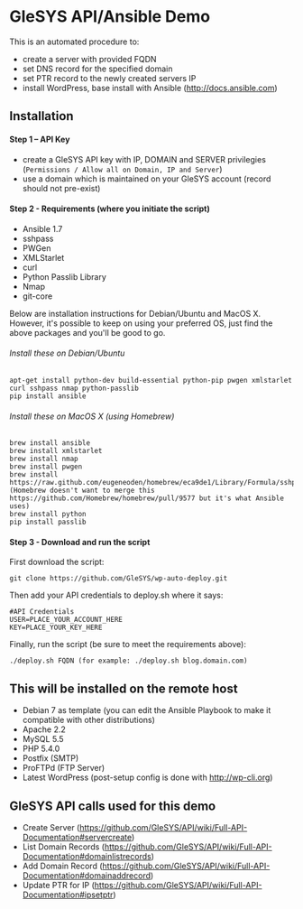 # GleSYS API/Ansible Demo

This is an automated procedure to:

  * create a server with provided FQDN
  * set DNS record for the specified domain
  * set PTR record to the newly created servers IP
  * install WordPress, base install with Ansible (http://docs.ansible.com)


## Installation


#### Step 1 – API Key

   * create a GleSYS API key with IP, DOMAIN and SERVER privilegies (`Permissions / Allow all on Domain, IP and Server`)
   * use a domain which is maintained on your GleSYS account (record should not pre-exist)


#### Step 2 - Requirements (where you initiate the script)

   * Ansible 1.7
   * sshpass
   * PWGen
   * XMLStarlet
   * curl
   * Python Passlib Library
   * Nmap
   * git-core

Below are installation instructions for Debian/Ubuntu and MacOS X. However, it's possible to keep on using your preferred OS, just find the above packages and you'll be good to go.


###### Install these on Debian/Ubuntu


	apt-get install python-dev build-essential python-pip pwgen xmlstarlet curl sshpass nmap python-passlib
	pip install ansible


###### Install these on MacOS X (using Homebrew)


	brew install ansible
	brew install xmlstarlet
	brew install nmap
	brew install pwgen
	brew install https://raw.github.com/eugeneoden/homebrew/eca9de1/Library/Formula/sshpass.rb (Homebrew doesn't want to merge this https://github.com/Homebrew/homebrew/pull/9577 but it's what Ansible uses)
	brew install python
	pip install passlib


#### Step 3 - Download and run the script

First download the script:


	git clone https://github.com/GleSYS/wp-auto-deploy.git


Then add your API credentials to deploy.sh where it says:

	#API Credentials
	USER=PLACE_YOUR_ACCOUNT_HERE
	KEY=PLACE_YOUR_KEY_HERE


Finally, run the script (be sure to meet the requirements above):

	./deploy.sh FQDN (for example: ./deploy.sh blog.domain.com)


## This will be installed on the remote host

   * Debian 7 as template (you can edit the Ansible Playbook to make it compatible with other distributions)
   * Apache 2.2
   * MySQL 5.5
   * PHP 5.4.0
   * Postfix (SMTP)
   * ProFTPd (FTP Server)
   * Latest WordPress (post-setup config is done with http://wp-cli.org)


## GleSYS API calls used for this demo

   * Create Server (https://github.com/GleSYS/API/wiki/Full-API-Documentation#servercreate)
   * List Domain Records (https://github.com/GleSYS/API/wiki/Full-API-Documentation#domainlistrecords)
   * Add Domain Record (https://github.com/GleSYS/API/wiki/Full-API-Documentation#domainaddrecord)
   * Update PTR for IP (https://github.com/GleSYS/API/wiki/Full-API-Documentation#ipsetptr)
